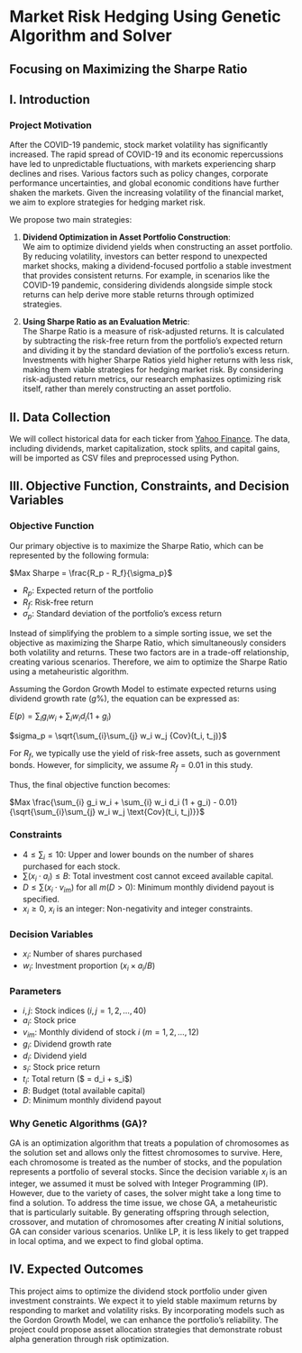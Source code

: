 # Market Risk Hedging Using Genetic Algorithm and Solver
## Focusing on Maximizing the Sharpe Ratio

## I. Introduction

### Project Motivation

After the COVID-19 pandemic, stock market volatility has significantly increased. The rapid spread of COVID-19 and its economic repercussions have led to unpredictable fluctuations, with markets experiencing sharp declines and rises. Various factors such as policy changes, corporate performance uncertainties, and global economic conditions have further shaken the markets. Given the increasing volatility of the financial market, we aim to explore strategies for hedging market risk.

We propose two main strategies:

1. **Dividend Optimization in Asset Portfolio Construction**:  
   We aim to optimize dividend yields when constructing an asset portfolio. By reducing volatility, investors can better respond to unexpected market shocks, making a dividend-focused portfolio a stable investment that provides consistent returns. For example, in scenarios like the COVID-19 pandemic, considering dividends alongside simple stock returns can help derive more stable returns through optimized strategies.

2. **Using Sharpe Ratio as an Evaluation Metric**:  
   The Sharpe Ratio is a measure of risk-adjusted returns. It is calculated by subtracting the risk-free return from the portfolio’s expected return and dividing it by the standard deviation of the portfolio’s excess return. Investments with higher Sharpe Ratios yield higher returns with less risk, making them viable strategies for hedging market risk. By considering risk-adjusted return metrics, our research emphasizes optimizing risk itself, rather than merely constructing an asset portfolio.

## II. Data Collection

We will collect historical data for each ticker from [Yahoo Finance](https://finance.yahoo.com). The data, including dividends, market capitalization, stock splits, and capital gains, will be imported as CSV files and preprocessed using Python.

## III. Objective Function, Constraints, and Decision Variables

### Objective Function

Our primary objective is to maximize the Sharpe Ratio, which can be represented by the following formula:

$Max  Sharpe = \frac{R_p - R_f}{\sigma_p}$

- $R_p$: Expected return of the portfolio
- $R_f$: Risk-free return
- $\sigma_p$: Standard deviation of the portfolio’s excess return

Instead of simplifying the problem to a simple sorting issue, we set the objective as maximizing the Sharpe Ratio, which simultaneously considers both volatility and returns. These two factors are in a trade-off relationship, creating various scenarios. Therefore, we aim to optimize the Sharpe Ratio using a metaheuristic algorithm.

Assuming the Gordon Growth Model to estimate expected returns using dividend growth rate ($g\%$), the equation can be expressed as:

$E(p) = \sum_{i} g_i w_i + \sum_{i} w_i d_i (1 + g_i)$

$sigma_p = \sqrt{\sum_{i}\sum_{j} w_i w_j \{Cov}(t_i, t_j)}$

For $R_f$, we typically use the yield of risk-free assets, such as government bonds. However, for simplicity, we assume $R_f = 0.01$ in this study.

Thus, the final objective function becomes:

$Max \frac{\sum_{i} g_i w_i + \sum_{i} w_i d_i (1 + g_i) - 0.01}{\sqrt{\sum_{i}\sum_{j} w_i w_j \text{Cov}(t_i, t_j)}}$

### Constraints

- $4 \leq \sum_{i} \leq 10$: Upper and lower bounds on the number of shares purchased for each stock.
- $\sum(x_i \cdot a_i) \leq B$: Total investment cost cannot exceed available capital.
- $D \leq \sum(x_i \cdot v_{im}) \text{ for all } m (D > 0)$: Minimum monthly dividend payout is specified.
- $x_i \geq 0$, $x_i$ is an integer: Non-negativity and integer constraints.

### Decision Variables

- $x_i$: Number of shares purchased
- $w_i$: Investment proportion ($x_i \times a_i / B$)

### Parameters

- $i, j$: Stock indices ($i, j = 1, 2, \dots , 40$)
- $a_i$: Stock price
- $v_{im}$: Monthly dividend of stock $i$ ($m = 1, 2, \dots , 12$)
- $g_i$: Dividend growth rate
- $d_i$: Dividend yield
- $s_i$: Stock price return
- $t_i$: Total return ($ = d_i + s_i$)
- $B$: Budget (total available capital)
- $D$: Minimum monthly dividend payout

### Why Genetic Algorithms (GA)?

GA is an optimization algorithm that treats a population of chromosomes as the solution set and allows only the fittest chromosomes to survive. Here, each chromosome is treated as the number of stocks, and the population represents a portfolio of several stocks. Since the decision variable $x_i$ is an integer, we assumed it must be solved with Integer Programming (IP). However, due to the variety of cases, the solver might take a long time to find a solution. To address the time issue, we chose GA, a metaheuristic that is particularly suitable. By generating offspring through selection, crossover, and mutation of chromosomes after creating $N$ initial solutions, GA can consider various scenarios. Unlike LP, it is less likely to get trapped in local optima, and we expect to find global optima.

## IV. Expected Outcomes

This project aims to optimize the dividend stock portfolio under given investment constraints. We expect it to yield stable maximum returns by responding to market and volatility risks. By incorporating models such as the Gordon Growth Model, we can enhance the portfolio’s reliability. The project could propose asset allocation strategies that demonstrate robust alpha generation through risk optimization.
